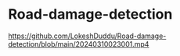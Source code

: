 # Road-damage-detection
https://github.com/LokeshDuddu/Road-damage-detection/blob/main/20240310023001.mp4
